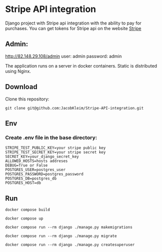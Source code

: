 # Stripe API integration

Django project with Stripe api integration with the ability to pay for purchases. You can get tokens for Stripe api on the website [Stripe](https://docs.stripe.com/)


## Admin:
  http://82.148.29.108/admin
  user: admin
  password: admin

  The application runs on a server in docker containers. Static is distributed using Nginx.



## Download
 Clone this repository:
   ```
   git clone git@github.com:JacobKleim/Stripe-API-integration.git
   
   ```

## Env
   ### Create .env file in the base directory:
   ```
   STRIPE_TEST_PUBLIC_KEY=your stripe public key
   STRIPE_TEST_SECRET_KEY=your stripe secret key
   SECRET_KEY=your_django_secret_key
   ALLOWED_HOSTS=hosts addreses
   DEBUG=True or False
   POSTGRES_USER=postgres_user
   POSTGRES_PASSWORD=postgres_password
   POSTGRES_DB=postgres_db
   POSTGRES_HOST=db
   ```
## Run
   ```
   docker compose build
   ```
   ```
   docker compose up
   ```
   ```
   docker compose run --rm django ./manage.py makemigrations
   ```
   ```
   docker compose run --rm django ./manage.py migrate
   ```
   ```
   docker compose run --rm django ./manage.py createsuperuser
   ```
